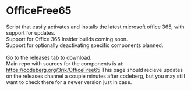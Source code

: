 # OfficeFree65

Script that easily activates and installs the latest microsoft office 365, with support for updates. <br>
Support for Office 365 Insider builds coming soon. <br>
Support for optionally deactivating specific components planned. <br>
<br>
Go to the releases tab to download.
<br>
Main repo with sources for the components is at: https://codeberg.org/3rik/OfficeFree65
This page should recieve updates on the releases channel a couple minutes after codeberg, but you may still want to check there for a newer version just in case.
